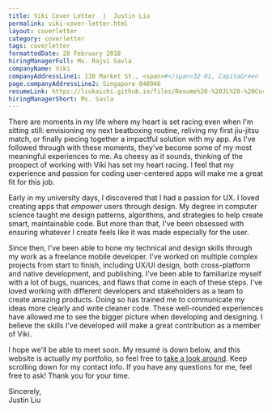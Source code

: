```yaml
---
title: Viki Cover Letter  |  Justin Liu
permalink: viki-cover-letter.html
layout: coverletter
category: coverletter
tags: coverletter
formattedDate: 28 February 2018
hiringManagerFull: Ms. Rajvi Savla
companyName: Viki
companyAddressLine1: 138 Market St., <span>#</span>32-01, CapitaGreen
page.companyAddressLine2: Singapore 048946
resumeLink: https://liukaichi.github.io/files/Resume%20-%20JL%20-%20Current.pdf
hiringManagerShort: Ms. Savla
---
```

There are moments in my life where my heart is set racing even when I'm sitting still: envisioning my next beatboxing routine, reliving my first jiu-jitsu match, or finally piecing together a impactful solution with my app. As I've followed through with these moments, they've become some of my most meaningful experiences to me. As cheesy as it sounds, thinking of the prospect of working with Viki has set my heart racing. I feel that my experience and passion for coding user-centered apps will make me a great fit for this job.

Early in my university days, I discovered that I had a passion for UX. I loved creating apps that <i>empower</i> users through design. My degree in computer science taught me design patterns, algorithms, and strategies to help create smart, maintainable code. But more than that, I've been obsessed with ensuring whatever I create feels like it was made especially for the user.

Since then, I've been able to hone my technical and design skills through my work as a freelance mobile developer. I've worked on multiple complex projects from start to finish, including UX/UI design, both cross-platform and native development, and publishing. I've been able to familiarize myself with a lot of bugs, nuances, and flaws that come in each of these steps. I've loved working with different developers and stakeholders as a team to create amazing products. Doing so has trained me to communicate my ideas more clearly and write cleaner code. These well-rounded experiences have allowed me to see the bigger picture when developing and designing. I believe the skills I've developed will make a great contribution as a member of Viki.

I hope we'll be able to meet soon. My resumé is down below, and this website is actually my portfolio, so feel free to <a  target="\_blank" href="/">take a look around</a>. Keep scrolling down for my contact info. If you have any questions for me, feel free to ask! Thank you for your time.

Sincerely,  
Justin Liu
